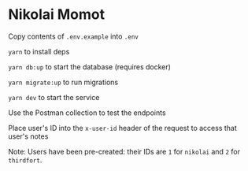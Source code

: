 # Nikolai Momot

Copy contents of `.env.example` into `.env`

`yarn` to install deps

`yarn db:up` to start the database (requires docker)

`yarn migrate:up` to run migrations

`yarn dev` to start the service

Use the Postman collection to test the endpoints

Place user's ID into the `x-user-id` header of the request to access that user's notes

Note: Users have been pre-created: their IDs are `1` for `nikolai` and `2` for `thirdfort`.

